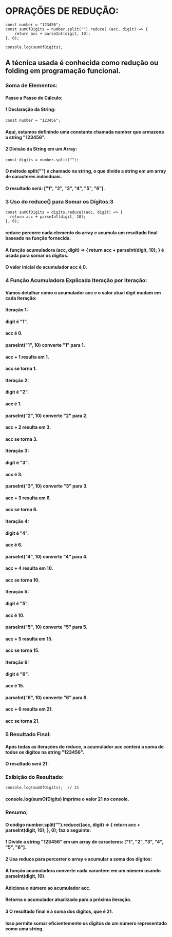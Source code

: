 # OPRAÇÕES DE REDUÇÃO:
```
const number = "123456";
const sumOfDigits = number.split("").reduce( (acc, digit) => {
    return acc + parseInt(digit, 10);
}, 0);

console.log(sumOfDigits);
```
## A técnica usada é conhecida como redução ou folding em programação funcional.
### Soma de Elementos:
#### Passo a Passo do Cálculo:
#### 1 Declaração da String:
```
const number = "123456";
```
#### Aqui, estamos definindo uma constante chamada number que armazena a string "123456".

#### 2 Divisão da String em um Array:
```
const digits = number.split("");
```
#### O método split("") é chamado na string, o que divide a string em um array de caracteres individuais.
#### O resultado será: ["1", "2", "3", "4", "5", "6"].

### 3 Uso do reduce() para Somar os Dígitos:3
```
const sumOfDigits = digits.reduce((acc, digit) => {
  return acc + parseInt(digit, 10);
}, 0);
```
#### reduce percorre cada elemento do array e acumula um resultado final baseado na função fornecida.
#### A função acumuladora (acc, digit) => { return acc + parseInt(digit, 10); } é usada para somar os dígitos.
#### O valor inicial do acumulador acc é 0.

### 4 Função Acumuladora Explicada Iteração por Iteração:

#### Vamos detalhar como o acumulador acc e o valor atual digit mudam em cada iteração:

#### Iteração 1:

#### digit é "1".
#### acc é 0.
#### parseInt("1", 10) converte "1" para 1.
#### acc + 1 resulta em 1.
#### acc se torna 1.
#### Iteração 2:

#### digit é "2".
#### acc é 1.
#### parseInt("2", 10) converte "2" para 2.
#### acc + 2 resulta em 3.
#### acc se torna 3.
#### Iteração 3:

#### digit é "3".
#### acc é 3.
#### parseInt("3", 10) converte "3" para 3.
#### acc + 3 resulta em 6.
#### acc se torna 6.
#### Iteração 4:

#### digit é "4".
#### acc é 6.
#### parseInt("4", 10) converte "4" para 4.
#### acc + 4 resulta em 10.
#### acc se torna 10.
#### Iteração 5:

#### digit é "5".
#### acc é 10.
#### parseInt("5", 10) converte "5" para 5.
#### acc + 5 resulta em 15.
#### acc se torna 15.
#### Iteração 6:

#### digit é "6".
#### acc é 15.
#### parseInt("6", 10) converte "6" para 6.
#### acc + 6 resulta em 21.
#### acc se torna 21.

### 5 Resultado Final:

#### Após todas as iterações do reduce, o acumulador acc conterá a soma de todos os dígitos na string "123456".
#### O resultado será 21.

### Exibição do Resultado:
```
console.log(sumOfDigits);  // 21
```
#### console.log(sumOfDigits) imprime o valor 21 no console.

### Resumo;
#### O código number.split("").reduce((acc, digit) => { return acc + parseInt(digit, 10); }, 0); faz o seguinte:

#### 1 Divide a string "123456" em um array de caracteres: ["1", "2", "3", "4", "5", "6"].
#### 2 Usa reduce para percorrer o array e acumular a soma dos dígitos:
#### A função acumuladora converte cada caractere em um número usando parseInt(digit, 10).
#### Adiciona o número ao acumulador acc.
#### Retorna o acumulador atualizado para a próxima iteração.
#### 3 O resultado final é a soma dos dígitos, que é 21.
#### Isso permite somar eficientemente os dígitos de um número representado como uma string.